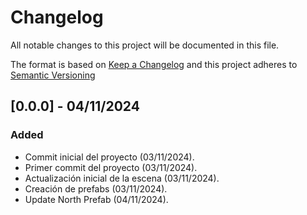 # Changelog

All notable changes to this project will be documented in this file.

The format is based on [Keep a Changelog](https://keepachangelog.com/en/1.0.0/)
and this project adheres to [Semantic Versioning](https://semver.org/spec/v2.0.0.html)

## [0.0.0] - 04/11/2024

### Added 

- Commit inicial del proyecto (03/11/2024).
- Primer commit del proyecto (03/11/2024).
- Actualización inicial de la escena (03/11/2024).
- Creación de prefabs (03/11/2024).
- Update North Prefab (04/11/2024).

